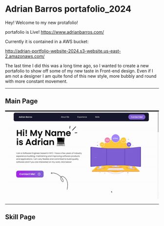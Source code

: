 # Adrian Barros portafolio_2024

Hey! Welcome to my new protafolio! 

portafolio is Live!
https://www.adrianbarros.com/

Currently it is contained in a AWS bucket:

http://adrian-portfolio-website-2024.s3-website.us-east-2.amazonaws.com/

The last time I did this was a long time ago, so I wanted to create a new portafolio to show off some of my new taste in Front-end design. Even if I am not a designer I am quite fond of this new style, more bubbly and round with more constant movement.





---
## Main Page
![](media/main.gif)


---
## Skill Page
